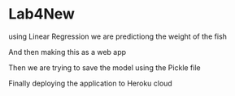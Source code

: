 # Lab4New
 
using Linear Regression we are predictiong the weight of the fish

And then making this as a web app

Then we are trying to save the model using the Pickle file 

Finally deploying the application to Heroku cloud
